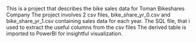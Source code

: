This is a project that describes the bike sales data for Toman Bikeshares Company
The project involves 2 csv files, bike_share_yr_0.csv and bike_share_yr_1.csv containing sales data for each year.
The SQL file, that i used to extract the useful columns from the csv files
The derived table is imported to PowerBI for insightful visualization.

